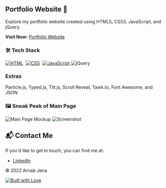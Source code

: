 ## Portfolio Website 🔗
Explore my portfolio website created using HTML5, CSS3, JavaScript, and jQuery.

**Visit Now:** [Portfolio Website](https://portfolio-website-blue-zeta.vercel.app) 

### 🛠️ Tech Stack
[![HTML](https://img.shields.io/badge/HTML5-%23E34F26.svg?&style=for-the-badge&logo=html5&logoColor=white)](https://github.com/arnabjena007/Portfolio-Website/search?l=html)&nbsp;
[![CSS](https://img.shields.io/badge/CSS3-%231572B6.svg?&style=for-the-badge&logo=css3&logoColor=white)](https://github.com//Portfolio-Website/search?l=css)&nbsp;
[![JavaScript](https://img.shields.io/badge/JavaScript-%23323330.svg?&style=for-the-badge&logo=javascript&logoColor=%23F7DF1E)](https://github.com/jigar-sable/Portfolio-Website/search?l=javascript)
![jQuery](https://img.shields.io/badge/jQuery-%230769AD.svg?style=for-the-badge&logo=jquery&logoColor=white)

### Extras
Particle.js, Typed.js, Tilt.js, Scroll Reveal, Tawk.to, Font Awesome, and JSON

### 🖼️ Sneak Peek of Main Page
![Main Page Mockup](https://user-images.githubusercontent.com/64949957/124947013-1f682080-e02d-11eb-977e-df3bbd4fa838.png)
![Screenshot](https://user-images.githubusercontent.com/64949957/159113640-d92665a8-f614-42b3-8456-66b97fc2e651.png)

## 📬 Contact Me
If you'd like to get in touch, you can find me at:

- [LinkedIn](https://www.linkedin.com/in/jigar-sable/) <img src="https://www.felberpr.com/wp-content/uploads/linkedin-logo.png" width="15">

© 2022 Arnab Jena

[![Built with Love](https://forthebadge.com/images/badges/built-with-love.svg)](https://forthebadge.com) 

